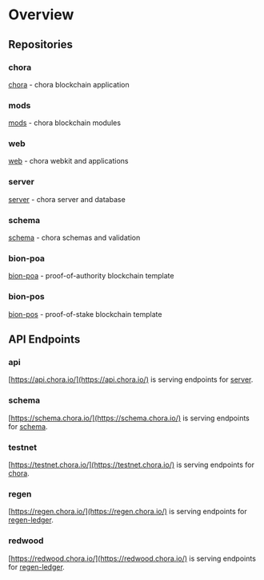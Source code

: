 # Overview

## Repositories

### chora

[chora](https://github.com/chora-io/chora) - chora blockchain application

### mods

[mods](https://github.com/chora-io/mods) - chora blockchain modules

### web

[web](https://github.com/chora-io/web) - chora webkit and applications

### server

[server](https://github.com/chora-io/server) - chora server and database

### schema

[schema](https://github.com/chora-io/schema) - chora schemas and validation

### bion-poa

[bion-poa](https://github.com/chora-io/bion-poa) - proof-of-authority blockchain template

### bion-pos

[bion-pos](https://github.com/chora-io/bion-pos) - proof-of-stake blockchain template

## API Endpoints

### api

[https://api.chora.io/](https://api.chora.io/) is serving endpoints for [server](https://github.com/chora-io/server).

### schema

[https://schema.chora.io/](https://schema.chora.io/) is serving endpoints for [schema](https://github.com/chora-io/schema).

### testnet

[https://testnet.chora.io/](https://testnet.chora.io/) is serving endpoints for [chora](https://github.com/chora-io/chora).

### regen

[https://regen.chora.io/](https://regen.chora.io/) is serving endpoints for [regen-ledger](https://github.com/regen-network/regen-ledger).

### redwood

[https://redwood.chora.io/](https://redwood.chora.io/) is serving endpoints for [regen-ledger](https://github.com/regen-network/regen-ledger).
